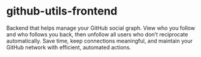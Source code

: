 # github-utils-frontend
Backend that helps manage your GitHub social graph. View who you follow and who follows you back, then unfollow all users who don’t reciprocate automatically. Save time, keep connections meaningful, and maintain your GitHub network with efficient, automated actions.

